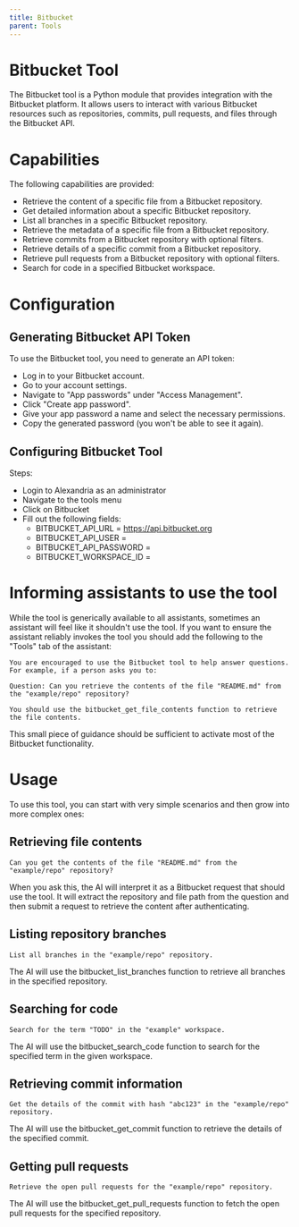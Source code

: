 ```yaml
---
title: Bitbucket
parent: Tools
---
```


# Bitbucket Tool

The Bitbucket tool is a Python module that provides integration with the Bitbucket platform. It allows users to interact with various Bitbucket resources such as repositories, commits, pull requests, and files through the Bitbucket API.

# Capabilities

The following capabilities are provided:

* Retrieve the content of a specific file from a Bitbucket repository.
* Get detailed information about a specific Bitbucket repository.
* List all branches in a specific Bitbucket repository.
* Retrieve the metadata of a specific file from a Bitbucket repository.
* Retrieve commits from a Bitbucket repository with optional filters.
* Retrieve details of a specific commit from a Bitbucket repository.
* Retrieve pull requests from a Bitbucket repository with optional filters.
* Search for code in a specified Bitbucket workspace.

# Configuration

## Generating Bitbucket API Token

To use the Bitbucket tool, you need to generate an API token:

* Log in to your Bitbucket account.
* Go to your account settings.
* Navigate to "App passwords" under "Access Management".
* Click "Create app password".
* Give your app password a name and select the necessary permissions.
* Copy the generated password (you won't be able to see it again).

## Configuring Bitbucket Tool

Steps:

* Login to Alexandria as an administrator
* Navigate to the tools menu
* Click on Bitbucket
* Fill out the following fields:
    * BITBUCKET_API_URL = https://api.bitbucket.org
    * BITBUCKET_API_USER =
    * BITBUCKET_API_PASSWORD =
    * BITBUCKET_WORKSPACE_ID =


# Informing assistants to use the tool

While the tool is generically available to all assistants, sometimes an assistant will feel like it shouldn't use the tool. If you want to ensure the assistant reliably invokes the tool you should add the following to the "Tools" tab of the assistant:

```
You are encouraged to use the Bitbucket tool to help answer questions. For example, if a person asks you to:

Question: Can you retrieve the contents of the file "README.md" from the "example/repo" repository?

You should use the bitbucket_get_file_contents function to retrieve the file contents.
```

This small piece of guidance should be sufficient to activate most of the Bitbucket functionality.


# Usage

To use this tool, you can start with very simple scenarios and then grow into more complex ones:

## Retrieving file contents

```
Can you get the contents of the file "README.md" from the "example/repo" repository?
```

When you ask this, the AI will interpret it as a Bitbucket request that should use the tool. It will extract the repository and file path from the question and then submit a request to retrieve the content after authenticating.

## Listing repository branches
```
List all branches in the "example/repo" repository.
```

The AI will use the bitbucket_list_branches function to retrieve all branches in the specified repository.

## Searching for code

```
Search for the term "TODO" in the "example" workspace.
```

The AI will use the bitbucket_search_code function to search for the specified term in the given workspace.

## Retrieving commit information

```
Get the details of the commit with hash "abc123" in the "example/repo" repository.
```

The AI will use the bitbucket_get_commit function to retrieve the details of the specified commit.

## Getting pull requests
```
Retrieve the open pull requests for the "example/repo" repository.
```

The AI will use the bitbucket_get_pull_requests function to fetch the open pull requests for the specified repository.